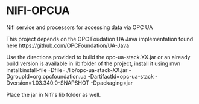 # NIFI-OPCUA

Nifi service and processors for accessing data via OPC UA

This project depends on the OPC Foudation UA Java implementation found here https://github.com/OPCFoundation/UA-Java

Use the directions provided to build the opc-ua-stack.XX.jar or an already build version is available in lib folder of the project, install it using
mvn install:install-file -Dfile=./lib/opc-ua-stack-XX.jar -DgroupId=org.opcfoundation.ua -DartifactId=opc-ua-stack -Dversion=1.03.340.0-SNAPSHOT -Dpackaging=jar
    
Place the jar in Nifi's lib folder as well.


